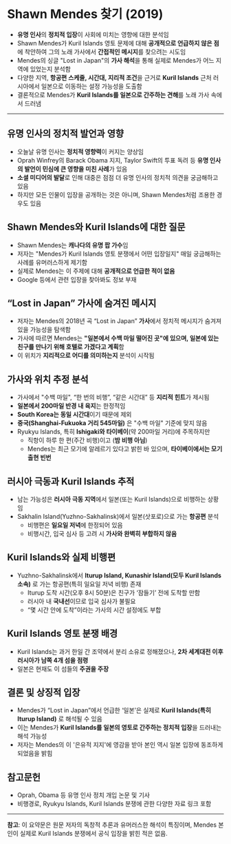 # Shawn Mendes 찾기 (2019)


* **유명 인사**의 **정치적 입장**이 사회에 미치는 영향에 대한 분석임
* Shawn Mendes가 Kuril Islands 영토 문제에 대해 **공개적으로 언급하지 않은 점**에 착안하여 그의 노래 가사에서 **간접적인 메시지**를 찾으려는 시도임
* Mendes의 싱글 "Lost in Japan"의 **가사 해석**을 통해 실제로 Mendes가 어느 지역에 있었는지 분석함
* 다양한 지역, **항공편 스케줄, 시간대, 지리적 조건**을 근거로 **Kuril Islands** 근처 러시아에서 일본으로 이동하는 설정 가능성을 도출함
* 결론적으로 Mendes가 **Kuril Islands를 일본으로 간주하는 견해**를 노래 가사 속에서 드러냄

---

유명 인사의 정치적 발언과 영향
-----------------

* 오늘날 유명 인사는 **정치적 영향력**이 커지는 양상임
* Oprah Winfrey의 Barack Obama 지지, Taylor Swift의 투표 독려 등 **유명 인사의 발언이 민심에 큰 영향을 미친 사례**가 있음
* **소셜 미디어의 발달**로 인해 대중은 점점 더 유명 인사의 정치적 의견을 궁금해하고 있음
* 하지만 모든 인물이 입장을 공개하는 것은 아니며, Shawn Mendes처럼 조용한 경우도 있음

Shawn Mendes와 Kuril Islands에 대한 질문
----------------------------------

* Shawn Mendes는 **캐나다의 유명 팝 가수**임
* 저자는 "Mendes가 Kuril Islands 영토 분쟁에서 어떤 입장일지" 매일 궁금해하는 사례를 유머러스하게 제기함
* 실제로 Mendes는 이 주제에 대해 **공개적으로 언급한 적이 없음**
* Google 등에서 관련 입장을 찾아봐도 정보 부재

“Lost in Japan” 가사에 숨겨진 메시지
---------------------------

* 저자는 Mendes의 2018년 곡 “Lost in Japan” **가사**에서 정치적 메시지가 숨겨져 있을 가능성을 탐색함
* 가사에 따르면 Mendes는 **"일본에서 수백 마일 떨어진 곳"에 있으며, 일본에 있는 친구를 만나기 위해 호텔로 가겠다고 계획**함
* 이 위치가 **지리적으로 어디를 의미하는지** 분석이 시작됨

가사와 위치 추정 분석
------------

* 가사에서 "수백 마일", “한 번의 비행”, “같은 시간대” 등 **지리적 힌트**가 제시됨
* **일본에서 200마일 반경 내 육지**는 한정적임
* **South Korea는 동일 시간대**이기 때문에 제외
* **중국(Shanghai-Fukuoka 거리 545마일)** 은 "수백 마일" 기준에 맞지 않음
* Ryukyu Islands, 특히 **Ishigaki와 타이베이**(약 200마일 거리)에 주목하지만
  + 직항이 하루 한 편(주간 비행)이고 (**밤 비행 아님**)
  + Mendes는 최근 모기에 알레르기 있다고 밝힌 바 있으며, **타이베이에서는 모기 출현 빈번**

러시아 극동과 Kuril Islands 추적
------------------------

* 남는 가능성은 **러시아 극동 지역**에서 일본(또는 Kuril Islands)으로 비행하는 상황임
* Sakhalin Island(Yuzhno-Sakhalinsk)에서 일본(삿포로)으로 가는 **항공편** 분석
  + 비행편은 **일요일 저녁**에 한정되어 있음
  + 비행시간, 입국 심사 등 고려 시 **가사와 완벽히 부합하지 않음**

Kuril Islands와 실제 비행편
---------------------

* Yuzhno-Sakhalinsk에서 **Iturup Island, Kunashir Island(모두 Kuril Islands 소속)** 로 가는 항공편(특히 일요일 저녁 비행) 존재
  + Iturup 도착 시간(오후 8시 50분)은 친구가 ‘잠들기’ 전에 도착할 만함
  + 러시아 내 **국내선**이므로 입국 심사가 불필요
  + “몇 시간 안에 도착”이라는 가사의 시간 설정에도 부합

Kuril Islands 영토 분쟁 배경
----------------------

* Kuril Islands는 과거 한일 간 조약에서 분리 소유로 정해졌으나, **2차 세계대전 이후 러시아가 남쪽 4개 섬을 점령**
* 일본은 현재도 이 섬들의 **주권을 주장**

결론 및 상징적 입장
-----------

* Mendes가 “Lost in Japan”에서 언급한 ‘일본’은 실제로 **Kuril Islands(특히 Iturup Island)** 로 해석될 수 있음
* 이는 Mendes가 **Kuril Islands를 일본의 영토로 간주하는 정치적 입장**을 드러내는 해석 가능성
* 저자는 Mendes의 이 '은유적 지지'에 영감을 받아 본인 역시 일본 입장에 동조하게 되었음을 밝힘

참고문헌
----

* Oprah, Obama 등 유명 인사 정치 개입 논문 및 기사
* 비행경로, Ryukyu Islands, Kuril Islands 분쟁에 관한 다양한 자료 링크 포함

---

**참고**: 이 요약문은 원문 저자의 독창적 추론과 유머러스한 해석이 특징이며, Mendes 본인이 실제로 Kuril Islands 분쟁에서 공식 입장을 밝힌 적은 없음.

